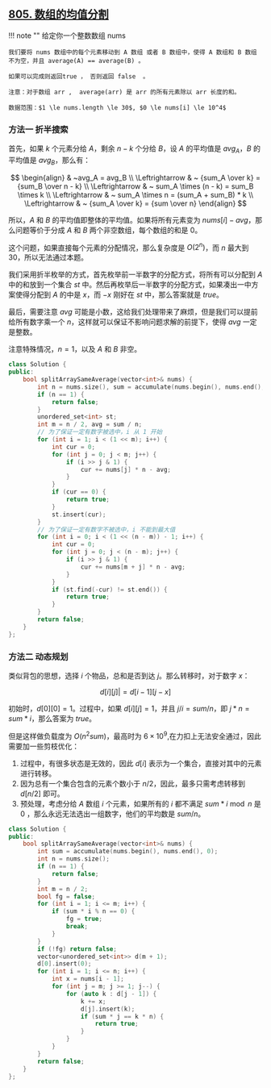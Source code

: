 ## [805. 数组的均值分割](https://leetcode.cn/problems/split-array-with-same-average/)

!!! note ""
    给定你一个整数数组 nums

    我们要将 nums 数组中的每个元素移动到 A 数组 或者 B 数组中，使得 A 数组和 B 数组不为空，并且 average(A) == average(B) 。

    如果可以完成则返回true ， 否则返回 false  。

    注意：对于数组 arr ,  average(arr) 是 arr 的所有元素除以 arr 长度的和。

    数据范围：$1 \le nums.length \le 30$, $0 \le nums[i] \le 10^4$


### 方法一 折半搜索

首先，如果 $k$ 个元素分给 $A$，剩余 $n - k$ 个分给 $B$，设 $A$ 的平均值是 $avg_A$，$B$ 的平均值是 $avg_B$，那么有：

$$
\begin{align}
& ~avg_A = avg_B \\
\Leftrightarrow & ~ {sum_A \over k} = {sum_B \over n - k} \\
\Leftrightarrow & ~ sum_A \times (n - k) = sum_B \times k \\
\Leftrightarrow & ~ sum_A \times n = (sum_A + sum_B) * k \\
\Leftrightarrow & ~ {sum_A \over k} = {sum \over n}
\end{align}
$$

所以，$A$ 和 $B$ 的平均值即整体的平均值。如果将所有元素变为 $nums[i] - avg$，那么问题等价于分成 $A$ 和 $B$ 两个非空数组，每个数组的和是 $0$。

这个问题，如果直接每个元素的分配情况，那么复杂度是 $O(2^n)$，而 $n$ 最大到 $30$，所以无法通过本题。

我们采用折半枚举的方式，首先枚举前一半数字的分配方式，将所有可以分配到 $A$ 中的和放到一个集合 $st$ 中。然后再枚举后一半数字的分配方式，如果凑出一中方案使得分配到 $A$ 的中是 $x$，而 $-x$ 刚好在 $st$ 中，那么答案就是 $true$。

最后，需要注意 $avg$ 可能是小数，这给我们处理带来了麻烦，但是我们可以提前给所有数字乘一个 $n$，这样就可以保证不影响问题求解的前提下，使得 $avg$ 一定是整数。

注意特殊情况，$n = 1$，以及 $A$ 和 $B$ 非空。

```cpp
class Solution {
public:
    bool splitArraySameAverage(vector<int>& nums) {
        int n = nums.size(), sum = accumulate(nums.begin(), nums.end(), 0) * n;
        if (n == 1) {
            return false;
        }
        unordered_set<int> st;
        int m = n / 2, avg = sum / n;
        // 为了保证一定有数字被选中，i 从 1 开始
        for (int i = 1; i < (1 << m); i++) {
            int cur = 0;
            for (int j = 0; j < m; j++) {
                if (i >> j & 1) {
                    cur += nums[j] * n - avg;
                }
            }
            if (cur == 0) {
                return true;
            }
            st.insert(cur);
        }
        // 为了保证一定有数字不被选中，i 不能到最大值
        for (int i = 0; i < (1 << (n - m)) - 1; i++) {
            int cur = 0;
            for (int j = 0; j < (n - m); j++) {
                if (i >> j & 1) {
                    cur += nums[m + j] * n - avg;
                }
            }
            if (st.find(-cur) != st.end()) {
                return true;
            }
        }
        return false;
    }
};
```

### 方法二 动态规划

类似背包的思想，选择 $i$ 个物品，总和是否到达 $j$。那么转移时，对于数字 $x$：

$$d[i][j] |= d[i - 1][j - x]$$

初始时，$d[0][0] = 1$。过程中，如果 $d[i][j] = 1$，并且 $j / i = sum / n$，即 $j * n = sum * i$，那么答案为 $true$。

但是这样做负载度为 $O(n^2sum)$，最高时为 $6\times 10^9$,在力扣上无法安全通过，因此需要加一些剪枝优化：

1. 过程中，有很多状态是无效的，因此 $d[i]$ 表示为一个集合，直接对其中的元素进行转移。
2. 因为总有一个集合包含的元素个数小于 $n / 2$，因此，最多只需考虑转移到 $d[n / 2]$ 即可。
3. 预处理，考虑分给 $A$ 数组 $i$ 个元素，如果所有的 $i$ 都不满足 $sum * i \bmod n$ 是 $0$ ，那么永远无法选出一组数字，他们的平均数是 $sum / n$。

```cpp
class Solution {
public:
    bool splitArraySameAverage(vector<int>& nums) {
        int sum = accumulate(nums.begin(), nums.end(), 0);
        int n = nums.size();
        if (n == 1) {
            return false;
        }
        int m = n / 2;
        bool fg = false;
        for (int i = 1; i <= m; i++) {
            if (sum * i % n == 0) {
                fg = true;
                break;
            }
        }
        if (!fg) return false;
        vector<unordered_set<int>> d(m + 1);
        d[0].insert(0);
        for (int i = 1; i <= n; i++) {
            int x = nums[i - 1];
            for (int j = m; j >= 1; j--) {
                for (auto k : d[j - 1]) {
                    k += x;
                    d[j].insert(k);
                    if (sum * j == k * n) {
                        return true;
                    }
                }
            }
        }
        return false;
    }
};
```